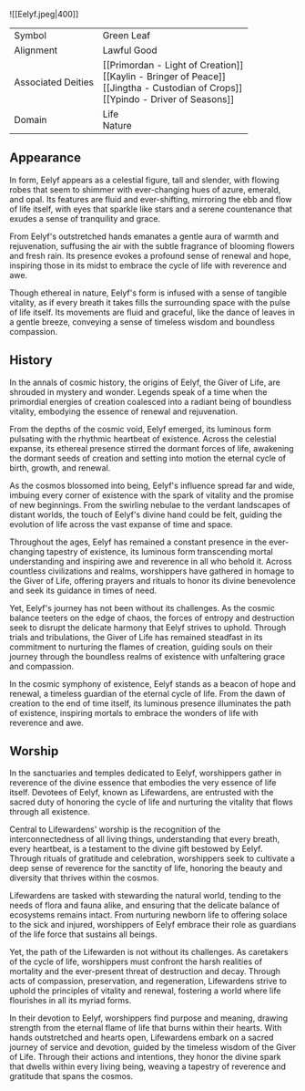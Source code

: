 ![[Eelyf.jpeg|400]]

|                    |                                                                                                                                          |
| ------------------ | ---------------------------------------------------------------------------------------------------------------------------------------- |
| Symbol             | Green Leaf                                                                                                                               |
| Alignment          | Lawful Good                                                                                                                              |
| Associated Deities | [[Primordan - Light of Creation]]<br>[[Kaylin - Bringer of Peace]]<br>[[Jingtha - Custodian of Crops]]<br>[[Ypindo - Driver of Seasons]] |
| Domain             | Life<br>Nature                                                                                                                           |

## Appearance
In form, Eelyf appears as a celestial figure, tall and slender, with flowing robes that seem to shimmer with ever-changing hues of azure, emerald, and opal. Its features are fluid and ever-shifting, mirroring the ebb and flow of life itself, with eyes that sparkle like stars and a serene countenance that exudes a sense of tranquility and grace.

From Eelyf's outstretched hands emanates a gentle aura of warmth and rejuvenation, suffusing the air with the subtle fragrance of blooming flowers and fresh rain. Its presence evokes a profound sense of renewal and hope, inspiring those in its midst to embrace the cycle of life with reverence and awe.

Though ethereal in nature, Eelyf's form is infused with a sense of tangible vitality, as if every breath it takes fills the surrounding space with the pulse of life itself. Its movements are fluid and graceful, like the dance of leaves in a gentle breeze, conveying a sense of timeless wisdom and boundless compassion.

## History

  
In the annals of cosmic history, the origins of Eelyf, the Giver of Life, are shrouded in mystery and wonder. Legends speak of a time when the primordial energies of creation coalesced into a radiant being of boundless vitality, embodying the essence of renewal and rejuvenation.

From the depths of the cosmic void, Eelyf emerged, its luminous form pulsating with the rhythmic heartbeat of existence. Across the celestial expanse, its ethereal presence stirred the dormant forces of life, awakening the dormant seeds of creation and setting into motion the eternal cycle of birth, growth, and renewal.

As the cosmos blossomed into being, Eelyf's influence spread far and wide, imbuing every corner of existence with the spark of vitality and the promise of new beginnings. From the swirling nebulae to the verdant landscapes of distant worlds, the touch of Eelyf's divine hand could be felt, guiding the evolution of life across the vast expanse of time and space.

Throughout the ages, Eelyf has remained a constant presence in the ever-changing tapestry of existence, its luminous form transcending mortal understanding and inspiring awe and reverence in all who behold it. Across countless civilizations and realms, worshippers have gathered in homage to the Giver of Life, offering prayers and rituals to honor its divine benevolence and seek its guidance in times of need.

Yet, Eelyf's journey has not been without its challenges. As the cosmic balance teeters on the edge of chaos, the forces of entropy and destruction seek to disrupt the delicate harmony that Eelyf strives to uphold. Through trials and tribulations, the Giver of Life has remained steadfast in its commitment to nurturing the flames of creation, guiding souls on their journey through the boundless realms of existence with unfaltering grace and compassion.

In the cosmic symphony of existence, Eelyf stands as a beacon of hope and renewal, a timeless guardian of the eternal cycle of life. From the dawn of creation to the end of time itself, its luminous presence illuminates the path of existence, inspiring mortals to embrace the wonders of life with reverence and awe.

## Worship

  
In the sanctuaries and temples dedicated to Eelyf, worshippers gather in reverence of the divine essence that embodies the very essence of life itself. Devotees of Eelyf, known as Lifewardens, are entrusted with the sacred duty of honoring the cycle of life and nurturing the vitality that flows through all existence.

Central to Lifewardens' worship is the recognition of the interconnectedness of all living things, understanding that every breath, every heartbeat, is a testament to the divine gift bestowed by Eelyf. Through rituals of gratitude and celebration, worshippers seek to cultivate a deep sense of reverence for the sanctity of life, honoring the beauty and diversity that thrives within the cosmos.

Lifewardens are tasked with stewarding the natural world, tending to the needs of flora and fauna alike, and ensuring that the delicate balance of ecosystems remains intact. From nurturing newborn life to offering solace to the sick and injured, worshippers of Eelyf embrace their role as guardians of the life force that sustains all beings.

Yet, the path of the Lifewarden is not without its challenges. As caretakers of the cycle of life, worshippers must confront the harsh realities of mortality and the ever-present threat of destruction and decay. Through acts of compassion, preservation, and regeneration, Lifewardens strive to uphold the principles of vitality and renewal, fostering a world where life flourishes in all its myriad forms.

In their devotion to Eelyf, worshippers find purpose and meaning, drawing strength from the eternal flame of life that burns within their hearts. With hands outstretched and hearts open, Lifewardens embark on a sacred journey of service and devotion, guided by the timeless wisdom of the Giver of Life. Through their actions and intentions, they honor the divine spark that dwells within every living being, weaving a tapestry of reverence and gratitude that spans the cosmos.

